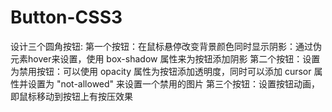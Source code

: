 # Button-CSS3
设计三个圆角按钮:
    第一个按钮：在鼠标悬停改变背景颜色同时显示阴影：通过伪元素hover来设置，使用 box-shadow 属性来为按钮添加阴影
    第二个按钮：设置为禁用按钮：可以使用 opacity 属性为按钮添加透明度，同时可以添加 cursor 属性并设置为 "not-allowed" 来设置一个禁用的图片
    第三个按钮：设置按钮动画，即鼠标移动到按钮上有按压效果
